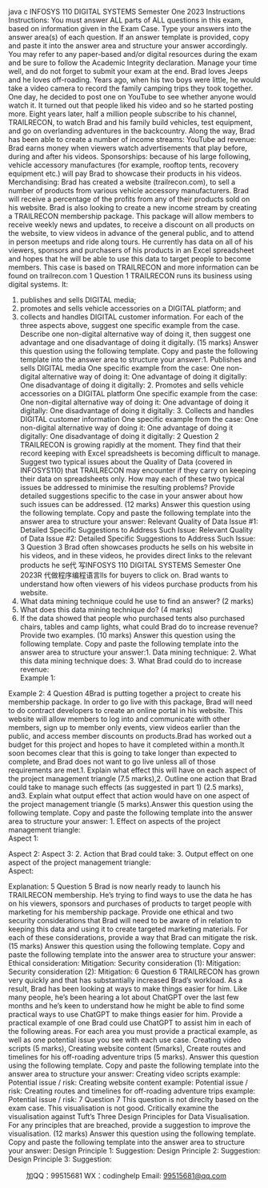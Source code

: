 java c
INFOSYS 110 
DIGITAL SYSTEMS 
Semester One 2023 
Instructions 
Instructions: 
You must answer ALL parts of ALL questions in this exam, based on information given in the Exam Case.
Type your answers into the answer area(s) of each question. If an answer template is provided, copy and paste it into the answer area and structure your answer accordingly.
You may refer to any paper-based and/or digital resources during the exam and be sure to follow the Academic Integrity declaration.
Manage your time well, and do not forget to submit your exam at the end.
Brad loves Jeeps and he loves off-roading. Years ago, when his two boys were little, he would take a video camera to record the family camping trips they took together.   One day, he decided to post one on YouTube to see whether anyone would watch it. It turned out that people liked his video and so he started posting more. Eight years later, half a million people subscribe to his channel, TRAILRECON, to watch Brad and his family build vehicles, test equipment, and go on overlanding adventures in the   backcountry.
Along the way, Brad has been able to create a number of income streams: 
YouTube ad revenue: Brad earns money when viewers watch advertisements that play before, during and after his videos.
Sponsorships: because of his large following, vehicle accessory manufactures (for example, rooftop tents, recovery equipment etc.) will pay Brad to showcase their products in his videos.
Merchandising: Brad has created a website (trailrecon.com), to sell a number of products from various vehicle accessory manufacturers. Brad will receive a percentage of the profits from any of their products sold on his website.
Brad is also looking to create a new income stream by creating a TRAILRECON membership package. This package will allow members to receive weekly news and updates, to receive a discount on all products on the website, to view videos in advance of the general public, and to attend in person meetups and ride along tours. He currently has data on all of his viewers, sponsors and purchasers of his products in an Excel spreadsheet and hopes that he will be able to use this data to target people to become members.
This case is based on TRAILRECON and more information can be found on trailrecon.com 
1 Question 1 
TRAILRECON runs its business using digital systems. It:
1.   publishes and sells DIGITAL   media; 
2.   promotes and sells vehicle accessories on a DIGITAL platform;   and 
3.   collects and handles DIGITAL customer   information. 
For each of the three aspects above, suggest one specific example from the case. Describe one non-digital alternative way of doing it, then suggest one advantage and one disadvantage of doing it digitally. (15   marks)
Answer this question using the following template. Copy and paste the following template into the answer area to structure your answer:1. Publishes and sells DIGITAL media One specific example from the case: 
One non-digital alternative way of doing it: 
One advantage of doing it digitally: 
One disadvantage of doing it digitally: 2. Promotes and sells vehicle accessories on a DIGITAL platform One specific example from the case: 
One non-digital alternative way of doing it: 
One advantage of doing it digitally: 
One disadvantage of doing it digitally: 3. Collects and handles DIGITAL customer information One specific example from the case: 
One non-digital alternative way of doing it: 
One advantage of doing it digitally: 
One disadvantage of doing it digitally:
2 Question 2 
TRAILRECON is growing rapidly at the moment. They find that their record keeping with Excel spreadsheets is becoming difficult to manage. Suggest two typical issues about the Quality of Data (covered in INFOSYS110) that TRAILRECON may encounter if they carry on keeping their data on spreadsheets only. How may each of these two typical issues be addressed to minimise the resulting problems? Provide detailed suggestions specific to the case in your answer about how such issues can be addressed. (12   marks)
Answer this question using the following template. Copy and paste the following template into the answer area to structure your answer:
Relevant Quality of Data Issue #1: 
Detailed Specific Suggestions to Address Such Issue: 
Relevant Quality of Data Issue #2: 
Detailed Specific Suggestions to Address Such Issue: 
3 Question 3 
Brad often showcases products he sells on his website in his videos, and in these videos, he provides direct links to the relevant products he se代 写INFOSYS 110 DIGITAL SYSTEMS Semester One 2023R
代做程序编程语言lls for buyers to click on. Brad wants to understand how often viewers of his videos purchase products from his website.
1.   What   data   mining   technique   could   he   use   to   find   an   answer?   (2   marks) 
2.   What does this data mining technique do? (4   marks) 
3.   If the data showed that people who purchased tents also purchased chairs, tables and camp lights, what could Brad do to increase revenue? Provide two examples. (10   marks) 
Answer this question using the following template. Copy and paste the following template into the answer area to structure your answer:1. Data mining technique: 2. What this data mining technique does: 3. What Brad could do to increase revenue:  
Example 1:

Example 2: 
4 Question 4Brad is putting together a project to create his membership package. In order to go live with this package, Brad will need to do contract developers to create an online portal in his website. This website will allow members to log into and communicate with other members, sign up to member only events, view videos earlier than the public, and access member discounts on products.Brad has worked out a budget for this project and hopes to have it completed within a month.It soon becomes clear that this is going to take longer than expected to complete, and Brad does not want to go live unless all of those requirements are met.1.   Explain what effect this will have on each aspect of the project management triangle (7.5 marks),2.   Outline one action that Brad could take to manage such effects (as suggested in part 1) (2.5 marks),   and3.   Explain what output effect that action would have on one aspect of the project management triangle (5   marks).Answer this question using the following template. Copy and paste the following template into the answer area to structure your answer: 1. Effect on aspects of the project management triangle:  
Aspect 1:

Aspect 2: 
Aspect 3: 2. Action that Brad could take: 3. Output effect on one aspect of the project management triangle:  
Aspect:

Explanation:
5 Question 5 
Brad is now nearly ready to launch his TRAILRECON membership. He’s trying to find ways to    use the data he has on his viewers, sponsors and purchases of products to target people with marketing for his membership   package.
Provide one ethical and two security considerations that Brad will need to be aware of in relation to keeping this data and using it to create targeted marketing materials. For each of these considerations, provide a way that Brad can mitigate the risk. (15 marks)
Answer this question using the following template. Copy and paste the following template into the answer area to structure your answer: 
Ethical consideration: 
Mitigation: 
Security consideration (1): 
Mitigation: 
Security consideration (2): 
Mitigation:
6 Question 6 
TRAILRECON has grown very quickly and that has substantially increased Brad’s workload. As a result, Brad has been looking at ways to make things easier for him. Like many people, he’s been hearing a lot about ChatGPT over the last few months and he’s keen to understand how he might be able to find some practical ways to use ChatGPT to make things easier for him.
Provide a practical example of one Brad could use ChatGPT to assist him in each of the following areas. For each area you must provide a practical example, as well as one potential issue you see with each use case.
Creating video scripts (5 marks),
Creating website content (5marks),
Create routes and timelines for his off-roading adventure trips (5 marks).
Answer this question using the following template. Copy and paste the following template into the answer area to structure your answer: 
Creating video scripts example: 
Potential issue / risk: 
Creating website content example: 
Potential issue / risk: 
Creating routes and timelines for off-roading adventure trips example: 
Potential issue / risk: 
7 Question 7 
This question is not direclty based on the exam case. 
This visualisation is not good. Critically examine the visualisation against Tuft’s Three Design Principles for Data Visualisation. For any principles that are breached, provide a suggestion to improve the visualisation. (12 marks)
Answer this question using the following template. Copy and paste the following template into the answer area to structure your answer:
Design Principle 1: 
Suggestion: 
Design Principle 2: 
Suggestion: 
Design Principle 3: 
Suggestion: 





         
加QQ：99515681  WX：codinghelp  Email: 99515681@qq.com
